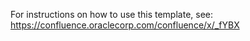 For instructions on how to use this template, see:
https://confluence.oraclecorp.com/confluence/x/_fYBX
